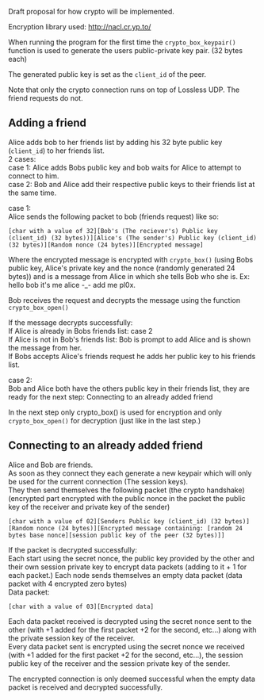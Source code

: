Draft proposal for how crypto will be implemented.


Encryption library used: http://nacl.cr.yp.to/


When running the program for the first time the `crypto_box_keypair()` function is used to 
generate the users public-private key pair. (32 bytes each)

The generated public key is set as the `client_id` of the peer.

Note that only the crypto connection runs on top of Lossless UDP. The friend requests do not.

Adding a friend
---------------

Alice adds bob to her friends list by adding his 32 byte public key (`client_id`) to her friends list.  
2 cases:  
case 1: Alice adds Bobs public key and bob waits for Alice to attempt to connect to him.  
case 2: Bob and Alice add their respective public keys to their friends list at the same time.  
    
case 1:  
Alice sends the following packet to bob (friends request) like so:  
```
[char with a value of 32][Bob's (The reciever's) Public key (client_id) (32 bytes))][Alice's (The sender's) Public key (client_id) (32 bytes)][Random nonce (24 bytes)][Encrypted message]
```

Where the encrypted message is encrypted with `crypto_box()` (using Bobs public key, Alice's private key and the nonce (randomly generated 24 bytes)) and is a message from Alice in which she tells Bob who she is.
Ex: hello bob it's me alice -_- add me pl0x.
        
Bob receives the request and decrypts the message using the function `crypto_box_open()`
        
If the message decrypts successfully:   
If Alice is already in Bobs friends list: case 2  
If Alice is not in Bob's friends list: Bob is prompt to add Alice and is shown the message from her.  
If Bobs accepts Alice's friends request he adds her public key to his friends list.  

case 2:  
Bob and Alice both have the others public key in their friends list, they are ready for the next step:   Connecting to an already added friend

In the next step only crypto_box() is used for encryption and only `crypto_box_open()` for decryption (just like in the last step.)


Connecting to an already added friend
-------------------------------------

Alice and Bob are friends.  
As soon as they connect they each generate a new keypair which will only be used for the current connection (The session keys).  
They then send themselves the following packet (the crypto handshake) (encrypted part encrypted with the public nonce in the packet the public key of the receiver and private key of the sender) 
```
[char with a value of 02][Senders Public key (client_id) (32 bytes)][Random nonce (24 bytes)][Encrypted message containing: [random 24 bytes base nonce][session public key of the peer (32 bytes)]]
```
    
If the packet is decrypted successfully:  
Each start using the secret nonce, the public key provided by the other and their own session private key to encrypt data packets (adding to it + 1 for each packet.) 
Each node sends themselves an empty data packet (data packet with 4 encrypted zero bytes)  
Data packet:  
````
[char with a value of 03][Encrypted data]
````
Each data packet received is decrypted using the secret nonce sent to the other (with +1 added for the first packet +2 for the second, etc...) along with the private session key of the receiver.  
Every data packet sent is encrypted using the secret nonce we received (with +1 added for the first packet +2 for the second, etc...), the session public key of the receiver and the session private key of the sender.  
    
The encrypted connection is only deemed successful when the empty data packet is received and decrypted successfully.